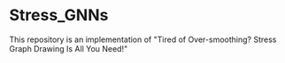 # Stress_GNNs
This repository is an implementation of "Tired of Over-smoothing? Stress Graph Drawing Is All You Need!"
